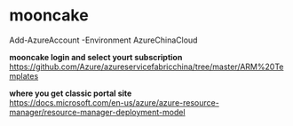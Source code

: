 # mooncake

Add-AzureAccount -Environment AzureChinaCloud  

**mooncake login and select yourt subscription**  
https://github.com/Azure/azureservicefabricchina/tree/master/ARM%20Templates  

**where you get classic portal site**  
https://docs.microsoft.com/en-us/azure/azure-resource-manager/resource-manager-deployment-model  


